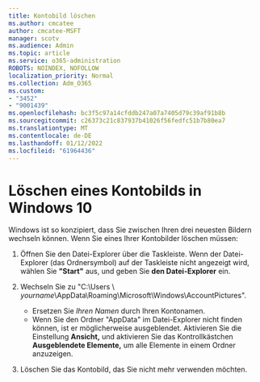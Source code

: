 ```yaml
---
title: Kontobild löschen
ms.author: cmcatee
author: cmcatee-MSFT
manager: scotv
ms.audience: Admin
ms.topic: article
ms.service: o365-administration
ROBOTS: NOINDEX, NOFOLLOW
localization_priority: Normal
ms.collection: Adm_O365
ms.custom:
- "3452"
- "9001439"
ms.openlocfilehash: bc3f5c97a14cfddb247a07a7405d79c39af91b8b
ms.sourcegitcommit: c26373c21c837937b41026f56fedfc51b7b80ea7
ms.translationtype: MT
ms.contentlocale: de-DE
ms.lasthandoff: 01/12/2022
ms.locfileid: "61964436"
---
```

# <a name="delete-an-account-picture-in-windows-10"></a>Löschen eines Kontobilds in Windows 10

Windows ist so konzipiert, dass Sie zwischen Ihren drei neuesten Bildern wechseln können. Wenn Sie eines Ihrer Kontobilder löschen müssen:

1. Öffnen Sie den Datei-Explorer über die Taskleiste. Wenn der Datei-Explorer (das Ordnersymbol) auf der Taskleiste nicht angezeigt wird, wählen Sie **"Start"** aus, und geben Sie **den Datei-Explorer** ein.

2. Wechseln Sie zu "C:\Users \\ *yourname*\AppData\Roaming\Microsoft\Windows\AccountPictures". 
    - Ersetzen Sie *Ihren Namen* durch Ihren Kontonamen.
    - Wenn Sie den Ordner "AppData" im Datei-Explorer nicht finden können, ist er möglicherweise ausgeblendet. Aktivieren Sie die Einstellung **Ansicht,** und aktivieren Sie das Kontrollkästchen **Ausgeblendete Elemente,** um alle Elemente in einem Ordner anzuzeigen.

3. Löschen Sie das Kontobild, das Sie nicht mehr verwenden möchten.
 
 